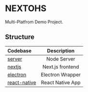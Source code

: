 # NEXTOHS

Multi-Platfrom Demo Project.

## Structure

| Codebase             |      Description      |
| :------------------- | :-------------------: |
| [server](server)     |      Node Server      |
| [nextjs](nextjs)     |   Next.js frontend    |
| [electron](electron)   |   Electron Wrapper    |
| [react-native](react-native)       |   React Native App    |
